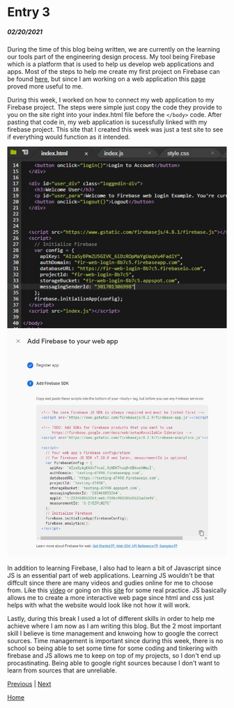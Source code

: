# Entry 3
##### 02/20/2021

During the time of this blog being written, we are currently on the learning our tools part of the engineering design process. My tool being Firebase which is a platform that is used to help us develop web applications and apps. Most of the steps to help me create my first project on Firebase can be found [here](https://console.firebase.google.com/u/0/), but since I am working on a web application this [page](https://firebase.google.com/docs/web/setup?authuser=0) proved more useful to me.

During this week, I worked on how to connect my web application to my Firebase project. The steps were simple just copy the code they provide to you on the site right into your index.html file before the ```</body>``` code. After pasting that code in, my web application is sucessfully linked with my firebase project. This site that I created this week was just a test site to see if everything would function as it intended.

![code](/img/code.JPG "code")
![firebase](/img/Capture.JPG "firebase")

In addition to learning Firebase, I also had to learn a bit of Javascript since JS is an essential part of web applications. Learning JS wouldn't be that diffcult since there are many videos and gudies online for me to choose from. Like this [video](https://www.youtube.com/watch?v=7NPcZSrcA5o&t=532s) or going on this [site](https://www.codecademy.com/learn/introduction-to-javascript) for some real practice. JS basically allows me to create a more interactive web page since html and css just helps with what the website would look like not how it will work.

Lastly, during this break I used a lot of different skills in order to help me achieve where I am now as I am writing this blog. But the 2 most important skill I believe is time management and knwoing how to google the correct sources. Time management is important since during this week, there is no school so being able to set some time for some coding and tinkering with firebase and JS allows me to keep on top of my projects, so I don't end up procastinating. Being able to google right sources because I don't want to learn from sources that are unreliable.

[Previous](entry02.md) | [Next](entry04.md)

[Home](../README.md)